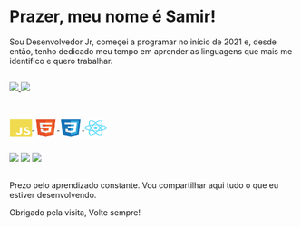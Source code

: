 # Prazer, meu nome é Samir!

Sou Desenvolvedor Jr, começei a programar no início de 2021 e, desde então, tenho dedicado meu tempo em aprender as linguagens que mais me identifico e quero trabalhar.

##

<div style="display: inline_block">
  <a href="https://github.com/samircunha">
  <img height="180em" src="https://github-readme-stats.vercel.app/api?username=samircunha&show_icons=true&theme=white&include_all_commits=true&count_private=true"/>
  <img height="180em" src="https://github-readme-stats.vercel.app/api/top-langs/?username=samircunha&layout=compact&langs_count=7&theme=white"/>
</div>
  
##
  
<div style="display: inline_block"><br>
  <img align="center" alt="Samir-Js" height="30" width="40" src="https://raw.githubusercontent.com/devicons/devicon/master/icons/javascript/javascript-plain.svg">
  <img align="center" alt="Samir-HTML" height="30" width="40" src="https://raw.githubusercontent.com/devicons/devicon/master/icons/html5/html5-original.svg">
  <img align="center" alt="Samir-CSS" height="30" width="40" src="https://raw.githubusercontent.com/devicons/devicon/master/icons/css3/css3-original.svg">
    <img align="center" alt="Samir-React" height="30" width="40" src="https://raw.githubusercontent.com/devicons/devicon/master/icons/react/react-original.svg">
</div>

##

<div> 
  <a href="https://www.instagram.com/samircunha/" target="_blank"><img src="https://img.shields.io/badge/-Instagram-%23E4405F?style=for-the-badge&logo=instagram&logoColor=white" target="_blank"></a>
  <a href = "mailto:samircunha98@gmail.com"><img src="https://img.shields.io/badge/-Gmail-%23333?style=for-the-badge&logo=gmail&logoColor=white" target="_blank"></a>
  <a href="https://www.linkedin.com/in/samir-cunha-934347212/" target="_blank"><img src="https://img.shields.io/badge/-LinkedIn-%230077B5?style=for-the-badge&logo=linkedin&logoColor=white" target="_blank"></a> 

</div>
  
##
  
Prezo pelo aprendizado constante. Vou compartilhar aqui tudo o que eu estiver desenvolvendo. 

Obrigado pela visita, 
Volte sempre!

